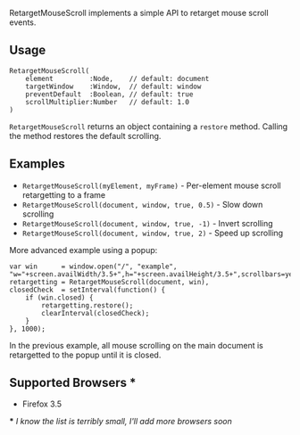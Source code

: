 RetargetMouseScroll implements a simple API to retarget mouse scroll events.

Usage
-----

    RetargetMouseScroll(
        element         :Node,    // default: document
        targetWindow    :Window,  // default: window
        preventDefault  :Boolean, // default: true
        scrollMultiplier:Number   // default: 1.0
    )

`RetargetMouseScroll` returns an object containing a `restore` method. Calling the method restores the default scrolling.

Examples
--------

 * `RetargetMouseScroll(myElement, myFrame)` - Per-element mouse scroll retargetting to a frame
 * `RetargetMouseScroll(document, window, true, 0.5)` - Slow down scrolling
 * `RetargetMouseScroll(document, window, true, -1)` - Invert scrolling
 * `RetargetMouseScroll(document, window, true, 2)` - Speed up scrolling

More advanced example using a popup:

    var win      = window.open("/", "example", "w="+screen.availWidth/3.5+",h="+screen.availHeight/3.5+",scrollbars=yes"),
    retargetting = RetargetMouseScroll(document, win),
    closedCheck  = setInterval(function() {
    	if (win.closed) {
    		retargetting.restore();
    		clearInterval(closedCheck);
    	}
    }, 1000);

In the previous example, all mouse scrolling on the main document is retargetted to the popup until it is closed.

Supported Browsers \*
--------------------

* Firefox 3.5

**\*** *I know the list is terribly small, I'll add more browsers soon*
